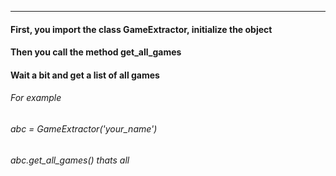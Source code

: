 ****
#### First, you import the class GameExtractor, initialize the object
#### Then you call the method get_all_games
#### Wait a bit and get a list of all games
###### For example 
###### abc = GameExtractor('your_name')
###### abc.get_all_games() thats all
